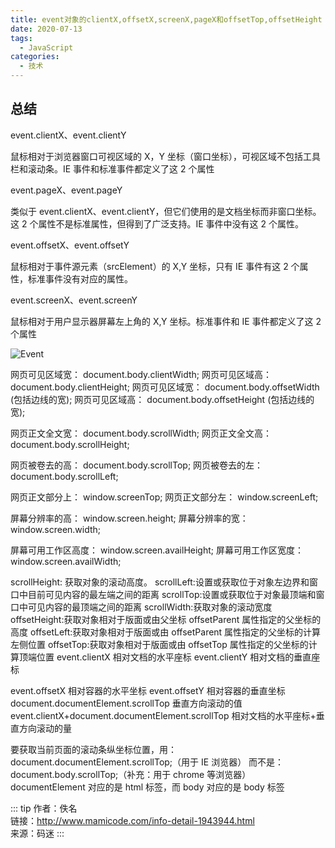 ```yaml
---
title: event对象的clientX,offsetX,screenX,pageX和offsetTop,offsetHeight
date: 2020-07-13
tags:
  - JavaScript
categories:
  - 技术
---
```


## 总结

event.clientX、event.clientY

鼠标相对于浏览器窗口可视区域的 X，Y 坐标（窗口坐标），可视区域不包括工具栏和滚动条。IE 事件和标准事件都定义了这 2 个属性

event.pageX、event.pageY

类似于 event.clientX、event.clientY，但它们使用的是文档坐标而非窗口坐标。这 2 个属性不是标准属性，但得到了广泛支持。IE 事件中没有这 2 个属性。

event.offsetX、event.offsetY

鼠标相对于事件源元素（srcElement）的 X,Y 坐标，只有 IE 事件有这 2 个属性，标准事件没有对应的属性。

event.screenX、event.screenY

鼠标相对于用户显示器屏幕左上角的 X,Y 坐标。标准事件和 IE 事件都定义了这 2 个属性

![Event](https://vkceyugu.cdn.bspapp.com/VKCEYUGU-0649cea2-eb34-44bc-b1a4-315b89ff0f52/0f5cc15c-d792-4904-aa40-a600712531de.png)

网页可见区域宽： document.body.clientWidth;
网页可见区域高： document.body.clientHeight;
网页可见区域宽： document.body.offsetWidth (包括边线的宽);
网页可见区域高： document.body.offsetHeight (包括边线的宽);

网页正文全文宽： document.body.scrollWidth;
网页正文全文高： document.body.scrollHeight;

网页被卷去的高： document.body.scrollTop;
网页被卷去的左： document.body.scrollLeft;

网页正文部分上： window.screenTop;
网页正文部分左： window.screenLeft;

屏幕分辨率的高： window.screen.height;
屏幕分辨率的宽： window.screen.width;

屏幕可用工作区高度： window.screen.availHeight;
屏幕可用工作区宽度：window.screen.availWidth;

scrollHeight: 获取对象的滚动高度。
scrollLeft:设置或获取位于对象左边界和窗口中目前可见内容的最左端之间的距离
scrollTop:设置或获取位于对象最顶端和窗口中可见内容的最顶端之间的距离
scrollWidth:获取对象的滚动宽度
offsetHeight:获取对象相对于版面或由父坐标 offsetParent 属性指定的父坐标的高度
offsetLeft:获取对象相对于版面或由 offsetParent 属性指定的父坐标的计算左侧位置
offsetTop:获取对象相对于版面或由 offsetTop 属性指定的父坐标的计算顶端位置
event.clientX 相对文档的水平座标
event.clientY 相对文档的垂直座标

event.offsetX 相对容器的水平坐标
event.offsetY 相对容器的垂直坐标
document.documentElement.scrollTop 垂直方向滚动的值
event.clientX+document.documentElement.scrollTop 相对文档的水平座标+垂直方向滚动的量

要获取当前页面的滚动条纵坐标位置，用：
document.documentElement.scrollTop;（用于 IE 浏览器）
而不是：
document.body.scrollTop;（补充：用于 chrome 等浏览器）
documentElement 对应的是 html 标签，而 body 对应的是 body 标签

::: tip
作者：佚名 <br>
链接：http://www.mamicode.com/info-detail-1943944.html <br>
来源：码迷
:::
